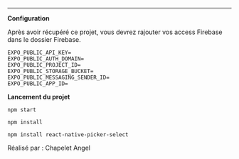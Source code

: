 ---

**Configuration**

Après avoir récupéré ce projet, vous devrez rajouter vos access Firebase dans le dossier Firebase.

```
EXPO_PUBLIC_API_KEY=
EXPO_PUBLIC_AUTH_DOMAIN=
EXPO_PUBLIC_PROJECT_ID=
EXPO_PUBLIC_STORAGE_BUCKET=
EXPO_PUBLIC_MESSAGING_SENDER_ID=
EXPO_PUBLIC_APP_ID=
```

**Lancement du projet**

```
npm start
```
```
npm install 
```
```
npm install react-native-picker-select
```

Réalisé par :
Chapelet Angel

